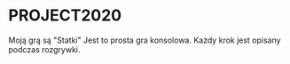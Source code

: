 # PROJECT2020
Moją grą są "Statki"
Jest to prosta gra konsolowa.
Każdy krok jest opisany podczas rozgrywki.
